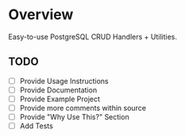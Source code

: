 # Overview

Easy-to-use PostgreSQL CRUD Handlers + Utilities.

## TODO

- [ ] Provide Usage Instructions
- [ ] Provide Documentation
- [ ] Provide Example Project
- [ ] Provide more comments within source
- [ ] Provide "Why Use This?" Section
- [ ] Add Tests
